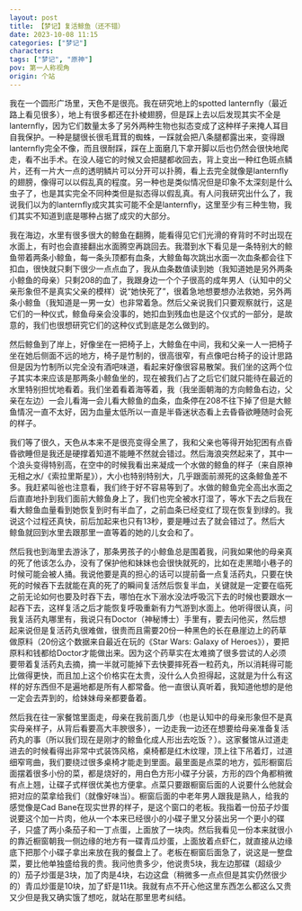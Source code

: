 ```yaml
---
layout: post
title: 【梦记】复活鲸鱼（还不错）
date: 2023-10-08 11:15
categories: ["梦记"]
characters: 
tags: ["梦记", "原神"]
pov: 第一人称视角
origin: 个站
---
```


我在一个圆形广场里，天色不是很亮。我在研究地上的spotted lanternfly（最近路上看见很多），地上有很多都还在扑棱翅膀，但是踩上去以后发现其实不全是lanternfly，因为它们数量太多了另外两种生物也拟态变成了这种样子来掩人耳目自我保护。一种是腿很长很毛茸茸的蜘蛛，一踩就会把八条腿都露出来，变得跟lanternfly完全不像，而且很耐踩，踩在上面磨几下拿开脚以后也仍然会很快地爬走，看不出手术。在没人碰它的时候又会把腿都收回去，背上变出一种红色斑点鳞片，还有一片大一点的透明鳞片可以分开可以扑腾，看上去完全就像是lanternfly的翅膀，像得可以以假乱真的程度。另一种也是类似情况但是印象不太深刻是什么虫子了，也是其实完全不同种类但是拟态得以假乱真。有人问我研究出什么了，我说我们以为的lanternfly成灾其实可能不全是lanternfly，这里至少有三种生物，我们其实不知道到底是哪种占据了成灾的大部分。

我在海边，水里有很多很大的鲸鱼在翻腾，能看得见它们光滑的脊背时不时出现在水面上，有时也会直接翻出水面腾空再跳回去。我潜到水下看见是一条特别大的鲸鱼带着两条小鲸鱼，每一条头顶都有血条，大鲸鱼每次跳出水面一次血条都会往下扣血，很快就只剩下很少一点点血了，我从血条数值读到她（我知道她是另外两条小鲸鱼的母亲）只剩208的血了，我跟身边一个个子很高的成年男人（认知中的父亲形象但不是真实父亲的模样）说“她快死了”，很着急地想要想办法救她，另外两条小鲸鱼（我知道是一男一女）也非常着急。然后父亲说我们只要观察就行，这是它们的一种仪式，鲸鱼母亲会没事的，她扣血到残血也是这个仪式的一部分，是故意的，我们也很想研究它们的这种仪式到底是怎么做到的。

然后鲸鱼到了岸上，好像坐在一把椅子上，大鲸鱼在中间，我和父亲一人一把椅子坐在她后侧面不远的地方，椅子是竹制的，很高很窄，有点像吧台椅子的设计思路但是因为竹制所以完全没有酒吧味道，看起来好像很容易散架。我们坐的这两个位子其实本来应该是那两条小鲸鱼坐的，现在被我们占了之后它们就只能待在最近的水里特别担忧地看着。我们坐着看着海等着，我（我坐面朝海的方向鲸鱼右边，父亲在左边）一会儿看海一会儿看大鲸鱼的血条，血条停在208不往下掉了但是大鲸鱼情况一直不太好，因为血量太低所以一直是半昏迷状态看上去昏昏欲睡随时会死的样子。

我们等了很久，天色从本来不是很亮变得全黑了，我和父亲也等得开始犯困有点昏昏欲睡但是我还是硬撑着知道不能睡不然就会错过。然后海浪突然起来了，其中一个浪头变得特别高，在空中的时候我看出来凝成一个水做的鲸鱼的样子（来自原神无相之水/《索拉里斯星》），大小也特别特别大，几乎跟面前濒死的这条鲸鱼差不多。我赶紧叫爸也注意看，我们终于好不容易等到了。水做的鲸鱼完全高出水面之后直直地扑到我们面前大鲸鱼身上了，我们也完全被水打湿了，等水下去之后我在看大鲸鱼血量看到她恢复到时有半血了，之前血条已经变红了现在恢复到绿的。我说这个过程还真快，前后加起来也只有13秒，要是睡过去了就会错过了。然后大鲸鱼就回到水里去跟那里一直等着的她的儿女会和了。

然后我也到海里去游泳了，那条男孩子的小鲸鱼总是围着我，问我如果他的母亲真的死了他该怎么办，没有了保护他和妹妹也会很快就死的，比如在走黑暗小巷子的时候可能会被人捅。我说他要是真的担心的话可以提前备一点复活药丸，只要在快死的时候吞下去就能在真的死了的瞬间复活然后恢复半血，关键就是一定要在临死之前无论如何也要及时吞下去，哪怕在水下溺水没法呼吸沉下去的时候也要跟水一起吞下去，这样复活之后才能恢复呼吸重新有力气游到水面上。他听得很认真，问我复活药丸哪里有，我说只有Doctor（神秘博士）手里有，要去问他买，然后想起来说但是复活药丸很难做，很贵而且需要20份一种黑色的长在悬崖边上的药草做原料（20份这个数据来自最近在玩的《Star Wars: Galaxy of Heroes》），要把原料和钱都给Doctor才能做出来。因为这个药草实在太难摘了很多尝试的人必须要带着复活药丸去摘，摘一半就可能掉下去快要摔死吞一粒药丸，所以消耗得可能比做得更快，而且加上这个价格实在太贵，没什么人负担得起，这就是为什么有这样的好东西但不是遍地都是所有人都常备。他一直很认真听着，我知道他想的是他一定会去弄到的，给妹妹母亲都要备着。

然后我在往一家餐馆里面走，母亲在我前面几步（也是认知中的母亲形象但不是真实母亲样子，从背后看要高大丰腴很多），一边走我一边还在想要给母亲准备复活药丸的事（所以我们现在是刚才的鲸鱼化成人形出去吃饭？）。这家餐馆从过道走进去的时候看得出非常中式装饰风格，桌椅都是红木纹理，顶上往下吊着灯，过道细窄弯曲，我们要绕过很多桌椅才能走到里面。最里面是点菜的地方，弧形橱窗后面摆着很多小份的菜，都是烧好的，用白色方形小碟子分装，方形的四个角都稍微有点上翘，让碟子式样很优美也方便拿。点菜只要跟橱窗后面的人说要什么他就会把对应的菜拿给我们（就像好味当）。橱窗后面的中老年男人跟我是熟人，给我的感觉像是Cad Bane在现实世界的样子，是这个窗口的老板。我指着一份茄子炒蛋说要这个加一片肉，他从一个本来已经很小的小碟子里又分装出另一个更小的碟子，只盛了两小条茄子和一丁点蛋，上面放了一块肉。然后我看见一份本来就很小的靠近橱窗朝我一侧边缘的地方有一碟青瓜炒蛋，上面放着点虾仁，就直接从边缘底下把那个小碟子拿出来放在我的餐盘上了。老板在橱窗后面急了，说这是一整盘菜，要比他单独盛给我的贵。我问他贵多少，他说贵5块，我左边那碟（超级少的）茄子炒蛋是3块，加了肉是4块，右边这盘（稍微多一点点但是其实仍然很少的）青瓜炒蛋是10块，加了虾是11块。我就有点不开心他这里东西怎么都这么又贵又少但是我又确实饿了想吃，就站在那里思考纠结。
